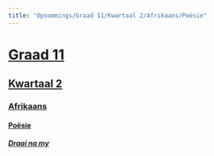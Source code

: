 ```yaml
---
title: "Opsommings/Graad 11/Kwartaal 2/Afrikaans/Poësie"
---
```

# [Graad 11](/opsommings/gr11/)
## [Kwartaal 2](/opsommings/gr11/kw2/)
### [Afrikaans](/opsommings/gr11/kw2/afr)
#### [Poësie](/opsommings/gr11/kw2/afr/poesie)
##### [Draai na my​](/opsommings/gr11/kw2/afr/poesie/draai-na-my)
